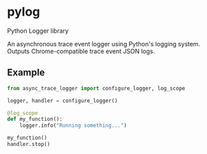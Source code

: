 # pylog
Python Logger library

An asynchronous trace event logger using Python's logging system. Outputs Chrome-compatible trace event JSON logs.


## Example

```python
from async_trace_logger import configure_logger, log_scope

logger, handler = configure_logger()

@log_scope
def my_function():
    logger.info("Running something...")

my_function()
handler.stop()